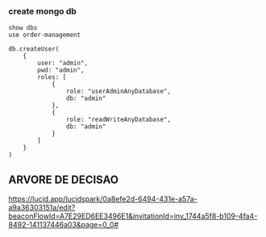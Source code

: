 ### create mongo db
    
    show dbs
    use order-management

    db.createUser(
        {
            user: "admin",
            pwd: "admin",
            roles: [
                {
                    role: "userAdminAnyDatabase", 
                    db: "admin"
                },
                {
                    role: "readWriteAnyDatabase", 
                    db: "admin"
                }
            ]
        }
    )

## ARVORE DE DECISAO

https://lucid.app/lucidspark/0a8efe2d-6494-431e-a57a-a9a36303151a/edit?beaconFlowId=A7E29ED6EE3496E1&invitationId=inv_1744a5f8-b109-4fa4-8492-141137446a03&page=0_0#